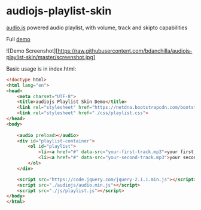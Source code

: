 audiojs-playlist-skin
=====================

<a href="https://github.com/kolber/audiojs">audio.js</a> powered audio playlist, with volume, track and skipto capabilities

Full <a href="http://www.briandanchilla.com/interests/music/spotlight/songs" target="_blank">demo</a>

![Demo Screenshot][https://raw.githubusercontent.com/bdanchilla/audiojs-playlist-skin/master/screenshot.jpg]

Basic usage is in index.html:

```html
<!doctype html>
<html lang="en">
<head>
    <meta charset="UTF-8">
    <title>audiojs Playlist Skin Demo</title>
    <link rel="stylesheet" href="https://netdna.bootstrapcdn.com/bootstrap/3.0.0/css/bootstrap-glyphicons.css">
    <link rel="stylesheet" href="./css/playlist.css">
</head>
<body>
    
    <audio preload></audio>
    <div id="playlist-container">
        <ol id="playlist">
            <li><a href="#" data-src="your-first-track.mp3">your first track</a></li>
            <li><a href="#" data-src="your-second-track.mp3">your second track</a></li>
        </ol>
    </div>

    <script src="https://code.jquery.com/jquery-2.1.1.min.js"></script>
    <script src="./audiojs/audio.min.js"></script>
    <script src="./js/playlist.js"></script>
</body>
</html>
```
